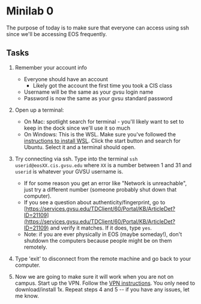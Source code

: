 # Minilab 0

The purpose of today is to make sure that everyone can access
using ssh since we'll be accessing EOS frequently.

## Tasks

1. Remember your account info
   * Everyone should have an account
     * Likely got the account the first time you took a CIS class
   * Username will be the same as your gvsu login name
   * Password is now the same as your gvsu standard password

2. Open up a terminal:
   * On Mac:  spotlight search for terminal - you'll likely want
     to set to keep in the dock since we'll use it so much
   * On Windows:  This is the WSL.  Make sure you've followed the
     [instructions to install WSL](../wsl-guide.md).
     Click the start button and search for
     Ubuntu.  Select it and a terminal should open.


4. Try connecting via ssh.  Type into the terminal
   `ssh userid@eosXX.cis.gvsu.edu` where `XX` is a number between 1 and 31 and `userid`
   is whatever your GVSU username is.

   * If for some reason you get an error like "Network is unreachable",
     just try a different number (someone probably shut down that computer).
   * If you see a question about authenticity/fingerprint, go to [https://services.gvsu.edu/TDClient/60/Portal/KB/ArticleDet?ID=21109](https://services.gvsu.edu/TDClient/60/Portal/KB/ArticleDet?ID=21109) and verify it matches.
     If it does, type `yes`.
   * Note:  if you are ever physically in EOS (maybe someday!), don't shutdown the computers
     because people might be on them remotely.

5. Type 'exit' to disconnect from the remote machine and go back to your computer.

6. Now we are going to make sure it will work when you are not on campus.
   Start up the VPN.  Follow the
   [VPN instructions](https://www.gvsu.edu/it/downloading-installing-and-setting-up-pulse-secure-for-222.htm).
   You only need to download/install 1x.
   Repeat steps 4 and 5 -- if you have any issues, let me know.

